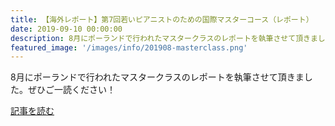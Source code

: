 ```yaml
---
title: 【海外レポート】第7回若いピアニストのための国際マスターコース（レポート）
date: 2019-09-10 00:00:00
description: 8月にポーランドで行われたマスタークラスのレポートを執筆させて頂きました。
featured_image: '/images/info/201908-masterclass.png'
---
```


8月にポーランドで行われたマスタークラスのレポートを執筆させて頂きました。ぜひご一読ください！

<a href="https://research.piano.or.jp/report/topics_others/2019/09/sumino_masterclass.html" class="button button--large">記事を読む</a>

<div class="iframely-embed"><div class="iframely-responsive" style="padding-bottom: 52.3333%; padding-top: 120px;"><a href="https://research.piano.or.jp/" data-iframely-url="//cdn.iframe.ly/tBO59GF"></a></div></div><script async src="//cdn.iframe.ly/embed.js" charset="utf-8"></script>
